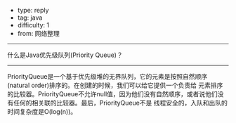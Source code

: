 - type: reply
- tag: java
- difficulty:  1
- from: 网络整理

--------

什么是Java优先级队列(Priority Queue)？

---------

PriorityQueue是一个基于优先级堆的无界队列，它的元素是按照自然顺序(natural order)排序的。在创建的时候，我们可以给它提供一个负责给
元素排序的比较器。PriorityQueue不允许null值，因为他们没有自然顺序，或者说他们没有任何的相关联的比较器。最后，PriorityQueue不是
线程安全的，入队和出队的时间复杂度是O(log(n))。

